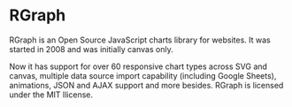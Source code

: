 RGraph
======

RGraph is an Open Source JavaScript charts library for websites. It was started in 2008 and was initially canvas only.

Now it has support for over 60 responsive chart types across SVG and canvas, multiple data source import capability (including Google Sheets), animations, JSON and AJAX support and more besides. RGraph is licensed under the MIT llicense.
